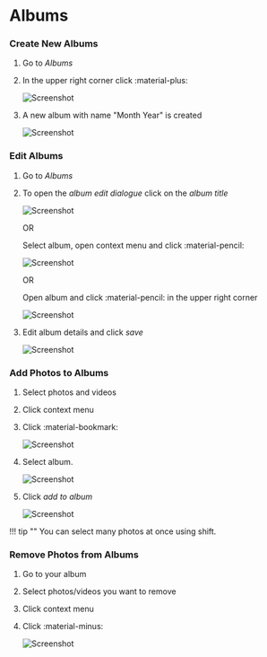# Albums #
### Create New Albums ###

1. Go to *Albums*
2. In the upper right corner click :material-plus:

    ![Screenshot](img/create-album.png)
    
3. A new album with name "Month Year" is created

    ![Screenshot](img/album-name-1.png)

### Edit Albums ###

1. Go to *Albums*
2. To open the *album edit dialogue* click on the *album title*

    ![Screenshot](img/edit-album-1.png)
    
    OR
    
    Select album, open context menu and click :material-pencil:
    
    ![Screenshot](img/album-edit-2.png)
    
    OR
    
    Open album and click :material-pencil: in the upper right corner
    
    ![Screenshot](img/album-edit-3.png)
    
3. Edit album details and click *save*

    ![Screenshot](img/album-edit-4.png)
    

### Add Photos to Albums ###

1. Select photos and videos
2. Click context menu
3. Click :material-bookmark:

    ![Screenshot](img/add-photo-album-1.png)
    
4. Select album.

    ![Screenshot](img/add-photo-album-2.png)
    
5. Click *add to album*

    ![Screenshot](img/add-photo-album-3.png)

!!! tip ""
    You can select many photos at once using shift.

### Remove Photos from Albums ###

1. Go to your album
3. Select photos/videos you want to remove
4. Click context menu
5. Click :material-minus:

    ![Screenshot](img/remove-from-album-1.png)

